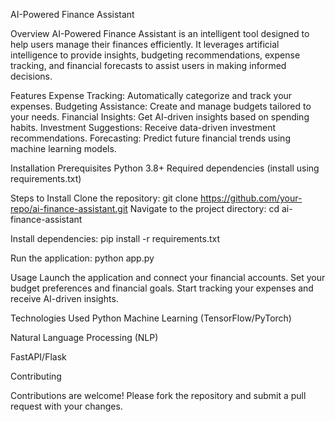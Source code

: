 AI-Powered Finance Assistant

Overview
AI-Powered Finance Assistant is an intelligent tool designed to help users manage their finances efficiently. It leverages artificial intelligence to provide insights, budgeting recommendations, expense tracking, and financial forecasts to assist users in making informed decisions.

Features
Expense Tracking: Automatically categorize and track your expenses.
Budgeting Assistance: Create and manage budgets tailored to your needs.
Financial Insights: Get AI-driven insights based on spending habits.
Investment Suggestions: Receive data-driven investment recommendations.
Forecasting: Predict future financial trends using machine learning models.

Installation
Prerequisites
Python 3.8+
Required dependencies (install using requirements.txt)

Steps to Install
Clone the repository:
git clone https://github.com/your-repo/ai-finance-assistant.git
Navigate to the project directory:
cd ai-finance-assistant

Install dependencies:
pip install -r requirements.txt

Run the application:
python app.py

Usage
Launch the application and connect your financial accounts.
Set your budget preferences and financial goals.
Start tracking your expenses and receive AI-driven insights.

Technologies Used
Python
Machine Learning (TensorFlow/PyTorch)

Natural Language Processing (NLP)

FastAPI/Flask



Contributing

Contributions are welcome! Please fork the repository and submit a pull request with your changes.
